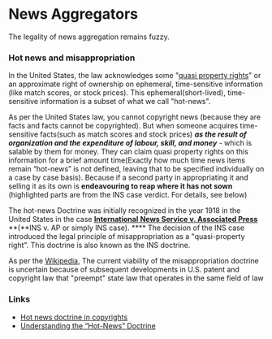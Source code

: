 # News Aggregators

The legality of news aggregation remains fuzzy.&#x20;

### Hot news and misappropriation

In the United States, the law acknowledges some "[quasi property rights](../quasi-property-right.md)" or an approximate right of ownership on ephemeral, time-sensitive information (like match scores, or stock prices). This ephemeral(short-lived), time-sensitive information is a subset of what we call "hot-news".

‌As per the United States law, you cannot copyright news (because they are facts and facts cannot be copyrighted). But when someone acquires time-sensitive facts(such as match scores and stock prices) _**as the result of organization and the expenditure of labour, skill, and money** -_ which is salable by them for money. They can claim quasi property rights on this information for a brief amount time(Exactly how much time news items remain “hot-news” is not defined, leaving that to be specified individually on a case by case basis). Because if a second party in appropriating it and selling it as its own is **endeavouring to reap where it has not sown** (highlighted parts are from the INS case verdict. For details, see below)&#x20;

The hot-news Doctrine was initially recognized in the year 1918 in the United States in the case [**International** **News Service v. Associated Press**](https://en.wikipedia.org/wiki/International\_News\_Service\_v.\_Associated\_Press) **(**INS v. AP or simply INS case). **** The decision of the INS case introduced the legal principle of misappropriation as a "quasi-property right". This doctrine is also known as the INS doctrine.&#x20;

‌As per the [Wikipedia](https://en.wikipedia.org/wiki/Misappropriation\_doctrine), The current viability of the misappropriation doctrine is uncertain because of subsequent developments in U.S. patent and copyright law that "preempt" state law that operates in the same field of law

### Links

* [Hot news doctrine in copyrights](https://www.lexology.com/library/detail.aspx?g=913d7e2c-6b0c-4b9e-a4a0-af83eae7f4e8)
* [Understanding the “Hot-News” Doctrine](https://blogs.ischool.berkeley.edu/i205s14/2014/04/27/understanding-the-hot-news-doctrine/)

